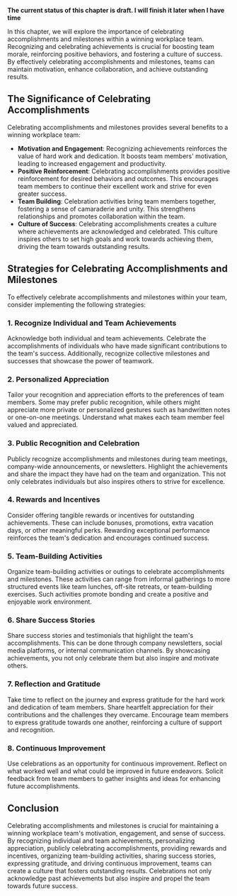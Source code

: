 **The current status of this chapter is draft. I will finish it later when I have time**

In this chapter, we will explore the importance of celebrating accomplishments and milestones within a winning workplace team. Recognizing and celebrating achievements is crucial for boosting team morale, reinforcing positive behaviors, and fostering a culture of success. By effectively celebrating accomplishments and milestones, teams can maintain motivation, enhance collaboration, and achieve outstanding results.

The Significance of Celebrating Accomplishments
-----------------------------------------------

Celebrating accomplishments and milestones provides several benefits to a winning workplace team:

* **Motivation and Engagement**: Recognizing achievements reinforces the value of hard work and dedication. It boosts team members' motivation, leading to increased engagement and productivity.
* **Positive Reinforcement**: Celebrating accomplishments provides positive reinforcement for desired behaviors and outcomes. This encourages team members to continue their excellent work and strive for even greater success.
* **Team Building**: Celebration activities bring team members together, fostering a sense of camaraderie and unity. This strengthens relationships and promotes collaboration within the team.
* **Culture of Success**: Celebrating accomplishments creates a culture where achievements are acknowledged and celebrated. This culture inspires others to set high goals and work towards achieving them, driving the team towards outstanding results.

Strategies for Celebrating Accomplishments and Milestones
---------------------------------------------------------

To effectively celebrate accomplishments and milestones within your team, consider implementing the following strategies:

### 1. Recognize Individual and Team Achievements

Acknowledge both individual and team achievements. Celebrate the accomplishments of individuals who have made significant contributions to the team's success. Additionally, recognize collective milestones and successes that showcase the power of teamwork.

### 2. Personalized Appreciation

Tailor your recognition and appreciation efforts to the preferences of team members. Some may prefer public recognition, while others might appreciate more private or personalized gestures such as handwritten notes or one-on-one meetings. Understand what makes each team member feel valued and appreciated.

### 3. Public Recognition and Celebration

Publicly recognize accomplishments and milestones during team meetings, company-wide announcements, or newsletters. Highlight the achievements and share the impact they have had on the team and organization. This not only celebrates individuals but also inspires others to strive for excellence.

### 4. Rewards and Incentives

Consider offering tangible rewards or incentives for outstanding achievements. These can include bonuses, promotions, extra vacation days, or other meaningful perks. Rewarding exceptional performance reinforces the team's dedication and encourages continued success.

### 5. Team-Building Activities

Organize team-building activities or outings to celebrate accomplishments and milestones. These activities can range from informal gatherings to more structured events like team lunches, off-site retreats, or team-building exercises. Such activities promote bonding and create a positive and enjoyable work environment.

### 6. Share Success Stories

Share success stories and testimonials that highlight the team's accomplishments. This can be done through company newsletters, social media platforms, or internal communication channels. By showcasing achievements, you not only celebrate them but also inspire and motivate others.

### 7. Reflection and Gratitude

Take time to reflect on the journey and express gratitude for the hard work and dedication of team members. Share heartfelt appreciation for their contributions and the challenges they overcame. Encourage team members to express gratitude towards one another, reinforcing a culture of support and recognition.

### 8. Continuous Improvement

Use celebrations as an opportunity for continuous improvement. Reflect on what worked well and what could be improved in future endeavors. Solicit feedback from team members to gather insights and ideas for enhancing future accomplishments.

Conclusion
----------

Celebrating accomplishments and milestones is crucial for maintaining a winning workplace team's motivation, engagement, and sense of success. By recognizing individual and team achievements, personalizing appreciation, publicly celebrating accomplishments, providing rewards and incentives, organizing team-building activities, sharing success stories, expressing gratitude, and driving continuous improvement, teams can create a culture that fosters outstanding results. Celebrations not only acknowledge past achievements but also inspire and propel the team towards future success.
